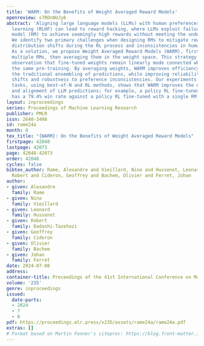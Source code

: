 ```yaml
---
title: 'WARM: On the Benefits of Weight Averaged Reward Models'
openreview: s7RDnNUJy6
abstract: 'Aligning large language models (LLMs) with human preferences through reinforcement
  learning (RLHF) can lead to reward hacking, where LLMs exploit failures in the reward
  model (RM) to achieve seemingly high rewards without meeting the underlying objectives.
  We identify two primary challenges when designing RMs to mitigate reward hacking:
  distribution shifts during the RL process and inconsistencies in human preferences.
  As a solution, we propose Weight Averaged Reward Models (WARM), first fine-tuning
  multiple RMs, then averaging them in the weight space. This strategy follows the
  observation that fine-tuned weights remain linearly mode connected when sharing
  the same pre-training. By averaging weights, WARM improves efficiency compared to
  the traditional ensembling of predictions, while improving reliability under distribution
  shifts and robustness to preference inconsistencies. Our experiments on summarization
  tasks, using best-of-N and RL methods, shows that WARM improves the overall quality
  and alignment of LLM predictions; for example, a policy RL fine-tuned with WARM
  has a 79.4% win rate against a policy RL fine-tuned with a single RM.'
layout: inproceedings
series: Proceedings of Machine Learning Research
publisher: PMLR
issn: 2640-3498
id: rame24a
month: 0
tex_title: "{WARM}: On the Benefits of Weight Averaged Reward Models"
firstpage: 42048
lastpage: 42073
page: 42048-42073
order: 42048
cycles: false
bibtex_author: Rame, Alexandre and Vieillard, Nino and Hussenot, Leonard and Dadashi-Tazehozi,
  Robert and Cideron, Geoffrey and Bachem, Olivier and Ferret, Johan
author:
- given: Alexandre
  family: Rame
- given: Nino
  family: Vieillard
- given: Leonard
  family: Hussenot
- given: Robert
  family: Dadashi-Tazehozi
- given: Geoffrey
  family: Cideron
- given: Olivier
  family: Bachem
- given: Johan
  family: Ferret
date: 2024-07-08
address:
container-title: Proceedings of the 41st International Conference on Machine Learning
volume: '235'
genre: inproceedings
issued:
  date-parts:
  - 2024
  - 7
  - 8
pdf: https://proceedings.mlr.press/v235/assets/rame24a/rame24a.pdf
extras: []
# Format based on Martin Fenner's citeproc: https://blog.front-matter.io/posts/citeproc-yaml-for-bibliographies/
---
```

